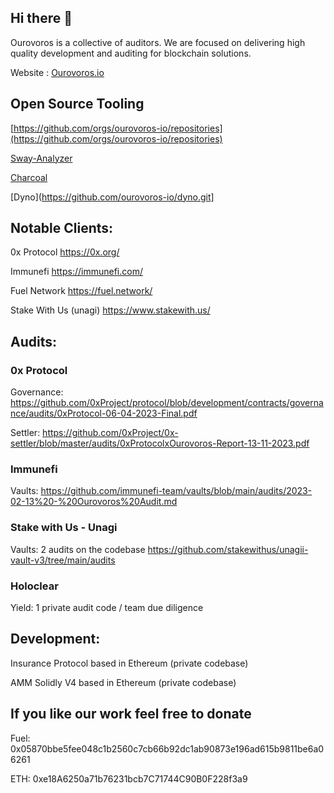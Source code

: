 ## Hi there 👋

Ourovoros is a collective of auditors. We are focused on delivering high quality development and auditing for blockchain solutions.

Website : [Ourovoros.io](https://ourovoros.io)

## Open Source Tooling

[https://github.com/orgs/ourovoros-io/repositories](https://github.com/orgs/ourovoros-io/repositories)

[Sway-Analyzer](https://github.com/ourovoros-io/sway-analyzer.git)

[Charcoal](https://github.com/ourovoros-io/charcoal.git)

[Dyno](https://github.com/ourovoros-io/dyno.git]

## Notable Clients:

0x Protocol https://0x.org/

Immunefi https://immunefi.com/

Fuel Network https://fuel.network/

Stake With Us (unagi) https://www.stakewith.us/

## Audits:

### 0x Protocol

Governance: https://github.com/0xProject/protocol/blob/development/contracts/governance/audits/0xProtocol-06-04-2023-Final.pdf

Settler: https://github.com/0xProject/0x-settler/blob/master/audits/0xProtocolxOurovoros-Report-13-11-2023.pdf

### Immunefi

Vaults: https://github.com/immunefi-team/vaults/blob/main/audits/2023-02-13%20-%20Ourovoros%20Audit.md

### Stake with Us - Unagi

Vaults: 2 audits on the codebase https://github.com/stakewithus/unagii-vault-v3/tree/main/audits

### Holoclear

Yield: 1 private audit code / team due diligence

## Development:

Insurance Protocol based in Ethereum (private codebase) 

AMM Solidly V4 based in Ethereum (private codebase)

## If you like our work feel free to donate

Fuel: 0x05870bbe5fee048c1b2560c7cb66b92dc1ab90873e196ad615b9811be6a06261

ETH: 0xe18A6250a71b76231bcb7C71744C90B0F228f3a9


